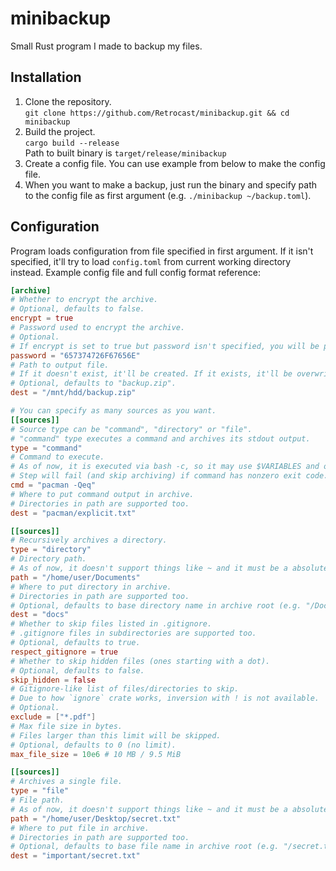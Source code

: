 # minibackup

Small Rust program I made to backup my files.

## Installation

1. Clone the repository.  
   `git clone https://github.com/Retrocast/minibackup.git && cd minibackup`
2. Build the project.  
   `cargo build --release`  
   Path to built binary is `target/release/minibackup`
3. Create a config file. You can use example from below to make the config file.
4. When you want to make a backup, just run the binary and specify path to the config file as first argument (e.g. `./minibackup ~/backup.toml`).

## Configuration

Program loads configuration from file specified in first argument.
If it isn't specified, it'll try to load `config.toml` from current working directory instead.
Example config file and full config format reference:

```toml
[archive]
# Whether to encrypt the archive.
# Optional, defaults to false.
encrypt = true
# Password used to encrypt the archive.
# Optional.
# If encrypt is set to true but password isn't specified, you will be prompted to enter password in terminal.
password = "657374726F67656E"
# Path to output file.
# If it doesn't exist, it'll be created. If it exists, it'll be overwritten.
# Optional, defaults to "backup.zip".
dest = "/mnt/hdd/backup.zip"

# You can specify as many sources as you want.
[[sources]]
# Source type can be "command", "directory" or "file".
# "command" type executes a command and archives its stdout output.
type = "command"
# Command to execute.
# As of now, it is executed via bash -c, so it may use $VARIABLES and other Bash syntax.
# Step will fail (and skip archiving) if command has nonzero exit code.
cmd = "pacman -Qeq"
# Where to put command output in archive.
# Directories in path are supported too.
dest = "pacman/explicit.txt"

[[sources]]
# Recursively archives a directory.
type = "directory"
# Directory path.
# As of now, it doesn't support things like ~ and it must be a absolute/relative path.
path = "/home/user/Documents"
# Where to put directory in archive.
# Directories in path are supported too.
# Optional, defaults to base directory name in archive root (e.g. "/Documents" in this example).
dest = "docs"
# Whether to skip files listed in .gitignore.
# .gitignore files in subdirectories are supported too.
# Optional, defaults to true.
respect_gitignore = true
# Whether to skip hidden files (ones starting with a dot).
# Optional, defaults to false.
skip_hidden = false
# Gitignore-like list of files/directories to skip.
# Due to how `ignore` crate works, inversion with ! is not available.
# Optional.
exclude = ["*.pdf"]
# Max file size in bytes.
# Files larger than this limit will be skipped.
# Optional, defaults to 0 (no limit).
max_file_size = 10e6 # 10 MB / 9.5 MiB

[[sources]]
# Archives a single file.
type = "file"
# File path.
# As of now, it doesn't support things like ~ and it must be a absolute/relative path.
path = "/home/user/Desktop/secret.txt"
# Where to put file in archive.
# Directories in path are supported too.
# Optional, defaults to base file name in archive root (e.g. "/secret.txt" in this example).
dest = "important/secret.txt"
```
